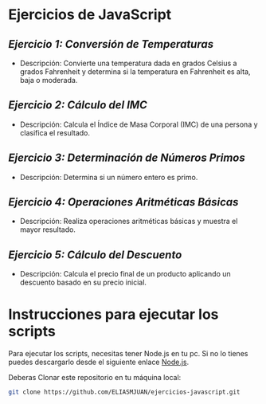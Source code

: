 # Ejercicios de JavaScript

## *Ejercicio 1: Conversión de Temperaturas*
   - Descripción: Convierte una temperatura dada en grados Celsius a grados Fahrenheit y determina si la temperatura en Fahrenheit es alta, baja o moderada.

## *Ejercicio 2: Cálculo del IMC*
   - Descripción: Calcula el Índice de Masa Corporal (IMC) de una persona y clasifica el resultado.

## *Ejercicio 3: Determinación de Números Primos*
   - Descripción: Determina si un número entero es primo.

## *Ejercicio 4: Operaciones Aritméticas Básicas*
   - Descripción: Realiza operaciones aritméticas básicas y muestra el mayor resultado.

## *Ejercicio 5: Cálculo del Descuento*
   - Descripción: Calcula el precio final de un producto aplicando un descuento basado en su precio inicial.



# Instrucciones para ejecutar los scripts 

Para ejecutar los scripts, necesitas tener Node.js en tu pc. Si no lo tienes puedes descargarlo desde el siguiente enlace [Node.js](https://nodejs.org/).

Deberas Clonar este repositorio en tu máquina local:
   ```bash
   git clone https://github.com/ELIASMJUAN/ejercicios-javascript.git 